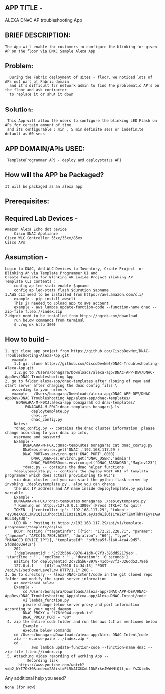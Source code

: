 APP TITLE - 
-----------	
ALEXA DNAC AP troubleshooting App

BRIEF DESCRIPTION:
------------------
	The App will enable the customers to configure the blinking for given AP on the floor via DNAC Sample Alexa App 
Problem:
--------
      During the Fabric deployment of sites - floor, we noticed lots of APs not part of Fabric domain 
      and it's difficult for network admin to find the problematic AP's on the floor and ask contractor 
      to replace it or shut it down       
Solution:
---------
     This App will allow the users to configure the blinking LED Flash on APs for certain amount of time 
     and its configurable 1 min , 5 min definite secs or indefinite default as 60 secs       
APP DOMAIN/APIs USED:
--------------------- 
     TemplateProgrammer API - deploy and deploystatus API
How will the APP be Packaged? 
-----------------------------
	It will be packaged as an alexa app
Prerequisites:
------------- 
Required Lab Devices - 
--------------------- 
	Amazon Alexa Echo dot device 
    	Cisco DNAC Appliance  
	Cisco WLC Controller 55xx/35xx/85xx
	Cisco APs
Assumption - 
------------- 
	Login to DNAC, Add WLC Devices to Inventory, Create Project for Blinking AP via Template Programmer UI and 
	Create Template for Blinking AP inside Project Blinking AP
	Template CLI Contents :
		config ap led-state enable $apname
		config ap led-state flash $duration $apname  
	1.AWS CLI need to be installed from https://aws.amazon.com/cli/
		example - pip install awscli
		This is needed to upload app to aws account 
		example - aws lambda update-function-code --function-name dnac --zip-file fileb://index.zip
	2.Ngrok need to be installed from https://ngrok.com/download
		run below commands from terminal
		$ ./ngrok http 3000
How to build -
--------------- 
	1. git clone app project from https://github.com/CiscoDevNet/DNAC-Troubleshooting-Alexa-App.git
  	   example - 	
  		1.1 git clone https://github.com/CiscoDevNet/DNAC-Troubleshooting-Alexa-App.git
   		1.2.go to /Users/bonagara/Downloads/alexa-app/DNAC-APP-DEV/DNAC-AppDev/DNAC Troubleshooting App  
	2. go to folder alexa-app/dnac-templates after cloning of repo and start server after changing the dnac config files \
   	   according to your network 
   	   example - /Users/bonagara/Downloads/alexa-app/DNAC-APP-DEV/DNAC-AppDev/DNAC Troubleshooting App/alexa-app/dnac-templates/
	     BONAGARA-M-F0XJ:alexa-app bonagara$ cd dnac-templates/
             BONAGARA-M-F0XJ:dnac-templates bonagara$ ls
             	deploytemplate.py	
             	dnac.py		
             	dnac_config.py
		Notes:
		*dnac_config.py -- contains the dnac cluster information, please change according to your dnac ip info, 
		username and password  
		Example -
	    	BONAGARA-M-F0XJ:dnac-templates bonagara$ cat dnac_config.py 
	    	DNAC=os.environ.get('DNAC','192.168.117.29')
	    	DNAC_PORT=os.environ.get('DNAC_PORT',8080)
            	DNAC_USER=os.environ.get('DNAC_USER','admin')
            	DNAC_PASSWORD=os.environ.get('DNAC_PASSWORD','Maglev123')
	        *dnac.py -- contains the dnac helper functions 
		*deplytemplate.py -- contains the deploy POST API of template programmer which does actual provisioning to WLC's  
		via dnac cluster and you can start the python flask server by invoking ./deploytemplate.py , also you can change 
		the WLC IP address and AP name inside deploytemplate.py payload variable
		Example - 
		BONAGARA-M-F0XJ:dnac-templates bonagara$ ./deploytemplate.py 
 		* Running on http://127.0.0.1:3000/ (Press CTRL+C to quit)
		TOKEN : {'controller_ip': '192.168.117.29', 'token': 'eyJ0eXAiOiJKV1QiLCJhbGciOiJIUzI1NiJ9.eyJzdWIiOiI1YWZkYTZmMThhYTEyYzAwODNiOTVkOTMiLCJhdXRoU291cmNlIjoiaW50ZXJuYWwiLCJ0ZW5hbnROYW1lIjoiVE5UMCIsInJvbGVzIjpbIjVhZmRhNmYxOGFhMTJjMDA4M2I5NWQ5MiJdLCJ0ZW5hbnRJZCI6IjVhZmRhNmYwOGFhMTJjMDA4M2I5NWQ5MCIsImV4cCI6MTUyNzg5MjQ1MywidXNlcm5hbWUiOiJhZG1pbiJ9.J1e9tAsaEM9TdcsMfzmP1oLX10W0IVon2-HbL34yEUQ'}
		LED ON : Posting to https://192.168.117.29/api/v1/template-programmer/template/deploy
		BODY: Posting {"targetInfo": [{"id": "172.20.228.71", "params": {"apname": "APCC16.7EDB.6C5E", "duration": "60"}, "type": "MANAGED_DEVICE_IP"}], "templateId": "bfb3ea5f-61a0-4ca4-9d57-5fd8dc03e41a"}
		202
		{'deploymentId': '2c72b5b6-8978-41db-87f3-326dd52179eb', 'startTime': '', 'endTime': '', 'duration': '0 seconds'}
		Waiting for deploymentId 2c72b5b6-8978-41db-87f3-326dd52179eb
		127.0.0.1 - - [01/Jun/2018 14:34:13] "POST /api/v1/setPowerLevelLow HTTP/1.1" 200 -
	3. Go to directory -- Alexa-DNAC-Intent/code in the git cloned repo folder and modify the ngrok server information 
		as mentioned below  
	   	Example - 
	        cd /Users/bonagara/Downloads/alexa-app/DNAC-APP-DEV/DNAC-AppDev/DNAC Troubleshooting App/alexa-app/Alexa-DNAC-Intent/code
	        vi lambda_function.py
	        please change below server proxy and port information according to your ngrok daemon
	        DNAC_PROXY = "f76fd944.ngrok.io"
	        DNAC_PROXY_PORT = "80"	
  	 4. zip the entire code folder and run the aws CLI as mentioned below
	        Example -    
	        execute below commands
		cd /Users/bonagara/Downloads/alexa-app/Alexa-DNAC-Intent/code
		zip --recurse-paths ../index.zip *
		cd ..
                aws lambda update-function-code --function-name dnac --zip-file fileb://index.zip
	 5. Attaching video recording of working App --  
              Recording link 
	      https://www.youtube.com/watch?v=b2_WrI7Ov30&index=2&list=PL5kAIXUXmL1DkErkeJWrMHtQltjuc-YsX&t=0s


Any additional help you need? 

	None (for now)
